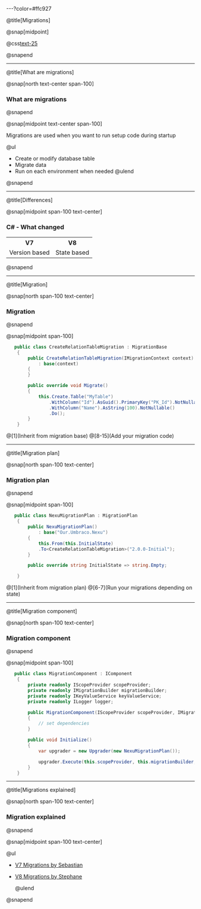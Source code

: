 ---?color=#ffc927

@title[Migrations]

@snap[midpoint]

@css[text-25](Migrations)

@snapend

---

@title[What are migrations]

@snap[north text-center span-100]

### What are migrations

@snapend

@snap[midpoint text-center span-100]

Migrations are used when you want to run setup code during startup

@ul
- Create or modify database table
- Migrate data
- Run on each environment when needed
@ulend

@snapend

---

@title[Differences]

@snap[midpoint span-100 text-center]

### C&num; - What changed

<table class="text-09">
  <tr>
    <th>V7</th>
    <th>V8</th>
  </tr>
  <tr>
    <td>Version based</td>
    <td>State based</td>
  </tr>    
</table>

@snapend

---

@title[Migration]

@snap[north span-100 text-center]

### Migration

@snapend


@snap[midpoint span-100]

```csharp
   public class CreateRelationTableMigration : MigrationBase
    {
        public CreateRelationTableMigration(IMigrationContext context)
            : base(context)
        {
        }

        public override void Migrate()
        {
            this.Create.Table("MyTable")
                .WithColumn("Id").AsGuid().PrimaryKey("PK_Id").NotNullable()
                .WithColumn("Name").AsString(100).NotNullable()
                .Do();
        }
    }
```
@[1](Inherit from migration base)
@[8-15](Add your migration code)

---

@title[Migration plan]

@snap[north span-100 text-center]

### Migration plan

@snapend


@snap[midpoint span-100]

```csharp
   public class NexuMigrationPlan : MigrationPlan
    {
        public NexuMigrationPlan()
            : base("Our.Umbraco.Nexu")
        {
            this.From(this.InitialState)
			.To<CreateRelationTableMigration>("2.0.0-Initial");
        }

        public override string InitialState => string.Empty;

    }
```
@[1](Inherit from migration plan)
@[6-7](Run your migrations depending on state)

---

@title[Migration component]

@snap[north span-100 text-center]

### Migration component

@snapend


@snap[midpoint span-100]

```csharp
   public class MigrationComponent : IComponent
    {
        private readonly IScopeProvider scopeProvider;
        private readonly IMigrationBuilder migrationBuilder;
        private readonly IKeyValueService keyValueService;
        private readonly ILogger logger;

        public MigrationComponent(IScopeProvider scopeProvider, IMigrationBuilder migrationBuilder, IKeyValueService keyValueService, ILogger logger)
        {
            // set dependencies
        }

        public void Initialize()
        {
            var upgrader = new Upgrader(new NexuMigrationPlan());

            upgrader.Execute(this.scopeProvider, this.migrationBuilder, this.keyValueService, this.logger);
        }
    }
```

---

@title[Migrations explained]

@snap[north span-100 text-center]

### Migration explained

@snapend

@snap[midpoint span-100 text-center]

@ul[](false)

- [V7 Migrations by Sebastian](https://cultiv.nl/blog/using-umbraco-migrations-to-deploy-changes/)
- [V8 Migrations by Stephane](https://www.zpqrtbnk.net/posts/migrations-in-v8/)


  @ulend

@snapend



